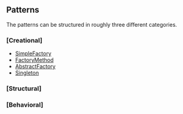 ## Patterns

The patterns can be structured in roughly three different categories. 

### [Creational]

* [SimpleFactory](Creational/SimpleFactory)
* [FactoryMethod](Creational/FactoryMethod)
* [AbstractFactory](Creational/AbstractFactory)
* [Singleton](Creational/Singleton)
### [Structural]


### [Behavioral]
